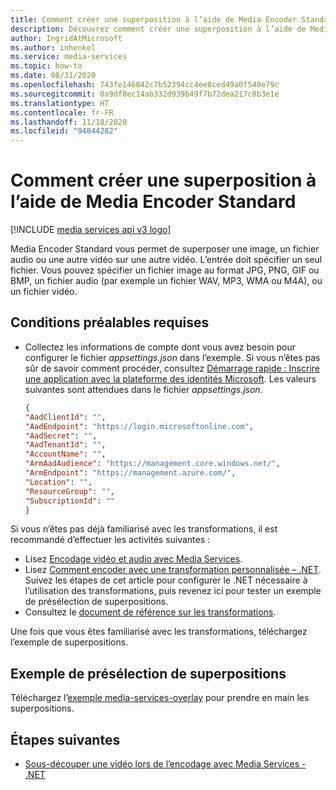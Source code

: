 ```yaml
---
title: Comment créer une superposition à l’aide de Media Encoder Standard
description: Découvrez comment créer une superposition à l’aide de Media Encoder Standard.
author: IngridAtMicrosoft
ms.author: inhenkel
ms.service: media-services
ms.topic: how-to
ms.date: 08/31/2020
ms.openlocfilehash: 743fe146042c7b52394cc4ee8ced49a0f540e79c
ms.sourcegitcommit: 0a9df8ec14ab332d939b49f7b72dea217c8b3e1e
ms.translationtype: HT
ms.contentlocale: fr-FR
ms.lasthandoff: 11/18/2020
ms.locfileid: "94844282"
---
```

# <a name="how-to-create-an-overlay-with-media-encoder-standard"></a>Comment créer une superposition à l’aide de Media Encoder Standard

[!INCLUDE [media services api v3 logo](./includes/v3-hr.md)]

Media Encoder Standard vous permet de superposer une image, un fichier audio ou une autre vidéo sur une autre vidéo. L’entrée doit spécifier un seul fichier. Vous pouvez spécifier un fichier image au format JPG, PNG, GIF ou BMP, un fichier audio (par exemple un fichier WAV, MP3, WMA ou M4A), ou un fichier vidéo.


## <a name="prerequisites"></a>Conditions préalables requises

* Collectez les informations de compte dont vous avez besoin pour configurer le fichier *appsettings.json* dans l’exemple. Si vous n’êtes pas sûr de savoir comment procéder, consultez [Démarrage rapide : Inscrire une application avec la plateforme des identités Microsoft](../../active-directory/develop/quickstart-register-app.md). Les valeurs suivantes sont attendues dans le fichier *appsettings.json*.

    ```json
    {
    "AadClientId": "",
    "AadEndpoint": "https://login.microsoftonline.com",
    "AadSecret": "",
    "AadTenantId": "",
    "AccountName": "",
    "ArmAadAudience": "https://management.core.windows.net/",
    "ArmEndpoint": "https://management.azure.com/",
    "Location": "",
    "ResourceGroup": "",
    "SubscriptionId": ""
    }
    ```

Si vous n’êtes pas déjà familiarisé avec les transformations, il est recommandé d’effectuer les activités suivantes :

* Lisez [Encodage vidéo et audio avec Media Services](encoding-concept.md).
* Lisez [Comment encoder avec une transformation personnalisée – .NET](customize-encoder-presets-how-to.md). Suivez les étapes de cet article pour configurer le .NET nécessaire à l’utilisation des transformations, puis revenez ici pour tester un exemple de présélection de superpositions.
* Consultez le [document de référence sur les transformations](/rest/api/media/transforms).

Une fois que vous êtes familiarisé avec les transformations, téléchargez l’exemple de superpositions.

## <a name="overlays-preset-sample"></a>Exemple de présélection de superpositions

Téléchargez l’[exemple media-services-overlay](https://github.com/Azure-Samples/media-services-overlays) pour prendre en main les superpositions.

## <a name="next-steps"></a>Étapes suivantes

* [Sous-découper une vidéo lors de l’encodage avec Media Services - .NET](subclip-video-dotnet-howto.md)
